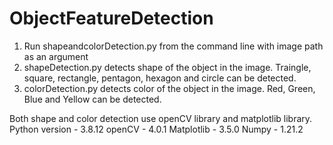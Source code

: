 # ObjectFeatureDetection
1. Run shapeandcolorDetection.py from the command line with image path as an argument
2. shapeDetection.py detects shape of the object in the image. Traingle, square, rectangle, pentagon, hexagon and circle can be detected.
3. colorDetection.py detects color of the object in the image. Red, Green, Blue and Yellow can be detected.

Both shape and color detection use openCV library and matplotlib library.
Python version - 3.8.12
openCV - 4.0.1
Matplotlib - 3.5.0
Numpy - 1.21.2
